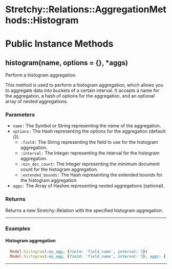 # Stretchy::Relations::AggregationMethods::Histogram [](#module-Stretchy::Relations::AggregationMethods::Histogram) [](#top)

    

# Public Instance Methods

      
## histogram(name, options = {}, *aggs) [](#method-i-histogram)
         
Perform a histogram aggregation.

This method is used to perform a histogram aggregation, which allows you to aggregate data into buckets of a certain interval. It accepts a name for the aggregation, a hash of options for the aggregation, and an optional array of nested aggregations.

### Parameters

- `name:` The Symbol or String representing the name of the aggregation.
- `options:` The Hash representing the options for the aggregation (default: {}).
    - `:field:` The String representing the field to use for the histogram aggregation.
    - `:interval:` The Integer representing the interval for the histogram aggregation.
    - `:min_doc_count:` The Integer representing the minimum document count for the histogram aggregation.
    - `:extended_bounds:` The Hash representing the extended bounds for the histogram aggregation.
- `aggs:` The Array of Hashes representing nested aggregations (optional).

### Returns
Returns a new Stretchy::Relation with the specified histogram aggregation.

---

### Examples

#### Histogram aggregation

```ruby
  Model.histogram(:my_agg, {field: 'field_name', interval: 5})
  Model.histogram(:my_agg, {field: 'field_name', interval: 5}, aggs: {...})
```  
        
---

